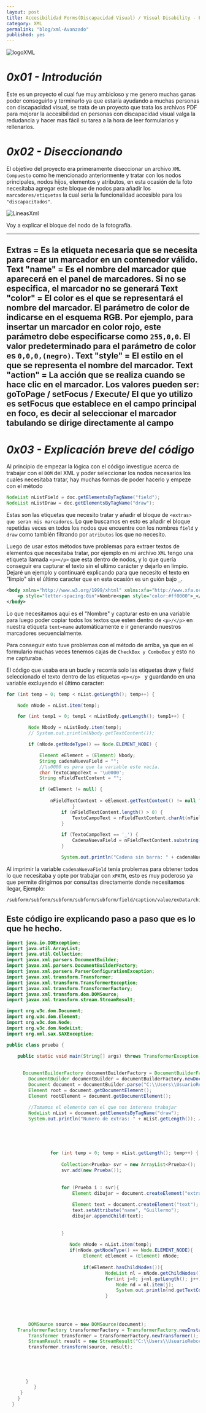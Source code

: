 ```yaml
---
layout: post
title: Accesibilidad Forms(Discapacidad Visual) / Visual Disability - Forms Accesibility
category: XML
permalink: "blog/xml-Avanzado"
published: yes
---
```


<img class="differentSize40" src="https://lisia2.files.wordpress.com/2015/02/xml_logo.gif" alt="logoXML" style="margin:auto; display:block;">

# _0x01 - Introdución_

Este es un proyecto el cual fue muy ambicioso y me genero muchas ganas poder conseguirlo y terminarlo ya que estaría ayudando a muchas personas con discapacidad visual, se trata de un proyecto que trata los archivos PDF para mejorar la accesibilidad en personas con discapacidad visual valga la redudancia y hacer mas fácil su tarea a la hora de leer formularios y rellenarlos.


# _0x02 - Diseccionando_

El objetivo del proyecto era primeramente diseccionar un archivo `XML Compuesto` como he mencionado anteriormente y tratar con los nodos principales, nodos hijos, elementos y atributos, en esta ocasión de la foto necesitaba agregar este bloque de nodos para añadir los `marcadores/etiquetas` la cual sería la funcionalidad accesible para los `"discapacitados"`.

<img class="differenteSize65" src="/assets/img/xmlEtiquetas.png" alt="LineasXml" style="margin:auto; display:block;">

Voy a explicar el bloque del nodo de la fotografía.

---
Extras = Es la etiqueta necesaria que se necesita para crear un marcador en un contenedor válido.
Text "name" =  Es el nombre del marcador que aparecerá en el panel de marcadores. Si no se especifica, el marcador no se generará
Text "color" = El color es el que se representará el nombre del marcador. El parámetro de color de indicarse en el esquema RGB. Por ejemplo, para insertar un marcador en color rojo, este parámetro debe especificarse como `255,0,0`. El valor predeterminado para el parámetro de color es `0,0,0,(negro)`.
Text "style" = El estilo en el que se representa el nombre del marcador.
Text "action" = La acción que se realiza cuando se hace clic en el marcador. Los valores pueden ser:
goToPage / setFocus / Execute/
El que yo utilizo es setFocus que establece en el campo principal en foco, es decir al seleccionar el marcador tabulando se dirige directamente al campo
---

# _0x03 - Explicación breve del código_

Al principio de empezar la lógica con el código investigue acerca de trabajar con el `DOM` del XML y poder seleccionar los nodos necesarios los cuales necesitaba tratar, hay muchas formas de poder hacerlo y empeze con el método 

```java
NodeList nListField = doc.getElementsByTagName("field");
NodeList nListDraw = doc.getElementsByTagName("draw");
```
Estas son las etiquetas que necesito tratar y añadir el bloque de `<extras> que seran mis marcadores`. Lo que buscamos en esto es añadir el bloque repetidas veces en todos los nodos que encuentre con los nombres `field`  y `draw` como también filtrando por `atributos` los que no necesito. 

Luego de usar estos métodos tuve problemas para extraer textos de elementos que necesitaba tratar, por ejemplo en mi archivo `XML` tengo una etiqueta llamada `<p></p>` que esta dentro de nodos, y lo que quería conseguir era capturar el texto sin el ultimo carácter y dejarlo en limpio. Dejaré un ejemplo y continuaré explicando para que necesito el texto en "limpio" sin el último caracter que en esta ocasión es un guión bajo `_`.

```xml
<body xmlns="http://www.w3.org/1999/xhtml" xmlns:xfa="http://www.xfa.org/schema/xfa-data/1.0/">
    <p style="letter-spacing:0in">Nombre<span style="color:#ff0000">_</span></p>
</body>
```
Lo que necesitamos aqui es el "Nombre" y capturar esto en una variable para luego poder copiar todos los textos que esten dentro de `<p>/</p>` en nuestra etiqueta `text=name` automáticamente e ir generando nuestros marcadores secuencialmente.

Para conseguir esto tuve problemas con el método de arriba, ya que en el formulario muchas veces tenemos cajas de `CheckBox y ComboBox` y esto no me capturaba.

El código que usaba era un bucle y recorría solo las etiquetas draw y field seleccionado el texto dentro de las etiquetas `<p></p>
` y guardando en una variable excluyendo el último caracter:

```java
for (int temp = 0; temp < nList.getLength(); temp++) {

	Node nNode = nList.item(temp);

	for (int temp1 = 0; temp1 < nListBody.getLength(); temp1++) {

		Node Nbody = nListBody.item(temp);
		// System.out.println(Nbody.getTextContent());

		if (nNode.getNodeType() == Node.ELEMENT_NODE) {

			Element eElement = (Element) Nbody;
			String cadenaNuevaField = "";
			//\u0000 es para que la variable este vacía.
			char TextoCampoText = '\u0000';
			String nFieldTextContent = "";

			if (eElement != null) {
			
				nFieldTextContent = eElement.getTextContent() != null ? eElement.getTextContent().trim(): "";
						}
					if (nFieldTextContent.length() > 0) {
						TextoCampoText = nFieldTextContent.charAt(nFieldTextContent.length() - 1);
					}

					if (TextoCampoText == '_') {
						CadenaNuevaField = nFieldTextContent.substring(0, nFieldTextContent.length() - 1);
					}

					System.out.println("Cadena sin barra: " + cadenaNuevaField);
```

Al imprimir la variable `cadenaNuevaField` tenía problemas para obtener todos lo que necesitaba y opte por trabajar con `xPATH`, esto es muy poderoso ya que permite dirigirnos por consultas directamente donde necesitamos llegar, Ejemplo:

```xml
/subform/subform/subform/subform/subform/field/caption/value/exData/child::*[local-name() = 'body' and namespace-uri() = 'http://www.w3.org/1999/xhtml']/child::*[local-name() = 'p' and namespace-uri() = 'http://www.w3.org/1999/xhtml']/text()"
```


## Este código ire explicando paso a paso que es lo que he hecho.

```java
import java.io.IOException;
import java.util.ArrayList;
import java.util.Collection;
import javax.xml.parsers.DocumentBuilder;
import javax.xml.parsers.DocumentBuilderFactory;
import javax.xml.parsers.ParserConfigurationException;
import javax.xml.transform.Transformer;
import javax.xml.transform.TransformerException;
import javax.xml.transform.TransformerFactory;
import javax.xml.transform.dom.DOMSource;
import javax.xml.transform.stream.StreamResult;

import org.w3c.dom.Document;
import org.w3c.dom.Element;
import org.w3c.dom.Node;
import org.w3c.dom.NodeList;
import org.xml.sax.SAXException;

public class prueba {

	public static void main(String[] args) throws TransformerException, ParserConfigurationException, SAXException, IOException {
		
		
	  DocumentBuilderFactory documentBuilderFactory = DocumentBuilderFactory.newInstance();
		DocumentBuilder documentBuilder = documentBuilderFactory.newDocumentBuilder();
		Document document = documentBuilder.parse("C:\\Users\\UsuarioRebcesp\\Desktop\\prueba.xml");
		Element root = document.getDocumentElement();
		Element rootElement = document.getDocumentElement();
			    
		//Tomamos el elemento con el que nos interesa trabajar
		NodeList nList = document.getElementsByTagName("draw");
		System.out.println("Numero de extras: " + nList.getLength()); //longitud de las etiquetas = 3
			    
			
			    
			    
			    
			    for (int temp = 0; temp < nList.getLength(); temp++) {
			    	
			        Collection<Prueba> svr = new ArrayList<Prueba>();
				    svr.add(new Prueba());
			    	
			    	
			    	for (Prueba i : svr){
			    		Element dibujar = document.createElement("extras");
			    		
			    		Element text = document.createElement("text");
			    		text.setAttribute("name", "Guillermo");
			    		dibujar.appendChild(text);
			    		
			    	    
			    	}
			    	
			    	   Node nNode = nList.item(temp);
			    	   if(nNode.getNodeType() == Node.ELEMENT_NODE){
			            	Element eElement = (Element) nNode;
			            	
			            	if(eElement.hasChildNodes()){
			            			NodeList nl = nNode.getChildNodes();
			            			for(int j=0; j<nl.getLength(); j++){
			            				Node nd = nl.item(j);
			            				System.out.println(nd.getTextContent());
			            			}
			            			
			            	
			            	

		DOMSource source = new DOMSource(document);
    TransformerFactory transformerFactory = TransformerFactory.newInstance();
		Transformer transformer = transformerFactory.newTransformer();
		StreamResult result = new StreamResult("C:\\Users\\UsuarioRebcesp\\Desktop\\prueba.xml");
		transformer.transform(source, result);
			    	
			    	
						    
					    	  
			    	
       }
		  }
     }
    }
  }
```



